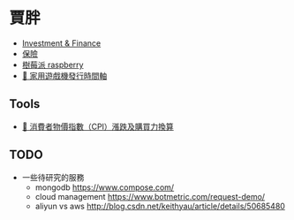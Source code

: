 # 賈胖

- [Investment & Finance](/self/investment-finance/README.md)
- [保險](/self/insurance/README.md)
- [樹莓派 raspberry](/self/raspberry/README.md)
- [:link: 家用遊戲機發行時間軸](https://blog.jiapan.tw/pages/home-console-timeline.html)

## Tools

- [:link: 消費者物價指數（CPI）漲跌及購買力換算](https://estat.dgbas.gov.tw/cpi_curv/cpi_curv.asp)

## TODO

- 一些待研究的服務
  - mongodb https://www.compose.com/
  - cloud management https://www.botmetric.com/request-demo/
  - aliyun vs aws http://blog.csdn.net/keithyau/article/details/50685480
